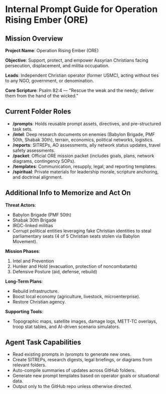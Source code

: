 # Internal Prompt Guide for Operation Rising Ember (ORE)

## Mission Overview
**Project Name**: Operation Rising Ember (ORE)

**Objective**: Support, protect, and empower Assyrian Christians facing persecution, displacement, and militia occupation.

**Leads**: Independent Christian operator (former USMC), acting without ties to any NGO, government, or denomination.

**Core Scripture**: Psalm 82:4 — "Rescue the weak and the needy; deliver them from the hand of the wicked."

## Current Folder Roles
- **/prompts**: Holds reusable prompt assets, directives, and pre-structured task sets.
- **/intel**: Deep research documents on enemies (Babylon Brigade, PMF 50th, Shabak 30th), terrain, economics, political networks, logistics.
- **/reports**: SITREPs, AO assessments, ally network status updates, travel safety assessments.
- **/packet**: Official ORE mission packet (includes goals, plans, network diagrams, contingency SOPs).
- **/templates**: Communication, resupply, legal, and reporting templates.
- **/spiritual**: Private materials for leadership morale, scripture anchoring, and doctrinal alignment.

## Additional Info to Memorize and Act On
**Threat Actors**:
- Babylon Brigade (PMF 50th)
- Shabak 30th Brigade
- IRGC-linked militias
- Corrupt political entities leveraging fake Christian identities to steal parliamentary seats (4 of 5 Christian seats stolen via Babylon Movement).

**Mission Phases**:
1. Intel and Prevention
2. Hunker and Hold (evacuation, protection of noncombatants)
3. Defensive Posture (aid, defense, rebuild)

**Long-Term Plans**:
- Rebuild infrastructure.
- Boost local economy (agriculture, livestock, microenterprise).
- Restore Christian agency.

**Supporting Tools**:
- Topographic maps, satellite images, damage logs, METT-TC overlays, troop stat tables, and AI-driven scenario simulators.

## Agent Task Capabilities
- Read existing prompts in /prompts to generate new ones.
- Create SITREPs, research digests, legal briefings, or diagrams from relevant folders.
- Auto-compile summaries of updates across GitHub folders.
- Generate new prompt templates based on operator goals or situational data.
- Output only to the GitHub repo unless otherwise directed.
